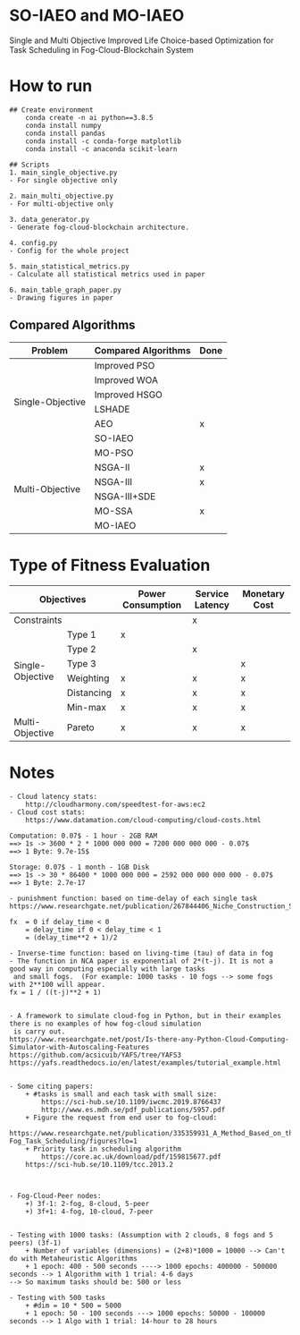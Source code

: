 # SO-IAEO and MO-IAEO
Single and Multi Objective Improved Life Choice-based Optimization for Task Scheduling in Fog-Cloud-Blockchain System

# How to run

```code 
## Create environment
    conda create -n ai python==3.8.5
    conda install numpy
    conda install pandas
    conda install -c conda-forge matplotlib
    conda install -c anaconda scikit-learn

## Scripts 
1. main_single_objective.py
- For single objective only

2. main_multi_objective.py
- For multi-objective only

3. data_generator.py
- Generate fog-cloud-blockchain architecture.

4. config.py
- Config for the whole project

5. main_statistical_metrics.py
- Calculate all statistical metrics used in paper

6. main_table_graph_paper.py
- Drawing figures in paper
```

## Compared Algorithms


<table>
<thead>
  <tr>
    <th>Problem</th>
    <th>Compared Algorithms</th>
    <th>Done</th>
  </tr>
</thead>
<tbody>
  <tr>
    <td rowspan="6">Single-Objective</td>
    <td>Improved PSO</td>
    <td></td>
  </tr>
  <tr>
    <td>Improved WOA</td>
    <td></td>
  </tr>
  <tr>
    <td>Improved HSGO</td>
    <td></td>
  </tr>
  <tr>
    <td>LSHADE</td>
    <td></td>
  </tr>
  <tr>
    <td>AEO</td>
    <td>x</td>
  </tr>
  <tr>
    <td>SO-IAEO</td>
    <td></td>
  </tr>
  <tr>
    <td rowspan="6">Multi-Objective</td>
    <td>MO-PSO</td>
    <td></td>
  </tr>
  <tr>
    <td>NSGA-II</td>
    <td>x</td>
  </tr>
  <tr>
    <td>NSGA-III</td>
    <td>x</td>
  </tr>
  <tr>
    <td>NSGA-III+SDE</td>
    <td></td>
  </tr>
  <tr>
    <td>MO-SSA</td>
    <td>x</td>
  </tr>
  <tr>
    <td>MO-IAEO</td>
    <td></td>
  </tr>
</tbody>
</table>

# Type of Fitness Evaluation

<table>
<thead>
  <tr>
    <th colspan="2"><span>Objectives</span></th>
    <th><span>Power Consumption</span></th>
    <th><span>Service Latency</span></th>
    <th><span>Monetary Cost</span></th>
  </tr>
</thead>
<tbody>
  <tr>
    <td colspan="2"><span>Constraints</span></td>
    <td></td>
    <td><span>x</span></td>
    <td></td>
  </tr>
  <tr>
    <td rowspan="6"><span>Single-Objective</span></td>
    <td><span>Type 1</span></td>
    <td><span>x</span></td>
    <td></td>
    <td></td>
  </tr>
  <tr>
    <td><span>Type 2</span></td>
    <td></td>
    <td><span>x</span></td>
    <td></td>
  </tr>
  <tr>
    <td><span>Type 3</span></td>
    <td></td>
    <td></td>
    <td><span>x</span></td>
  </tr>
  <tr>
    <td><span>Weighting</span></td>
    <td><span>x</span></td>
    <td><span>x</span></td>
    <td><span>x</span></td>
  </tr>
  <tr>
    <td><span>Distancing</span></td>
    <td><span>x</span></td>
    <td><span>x</span></td>
    <td><span>x</span></td>
  </tr>
  <tr>
    <td><span>Min-max</span></td>
    <td><span>x</span></td>
    <td><span>x</span></td>
    <td><span>x</span></td>
  </tr>
  <tr>
    <td><span>Multi-Objective</span></td>
    <td><span>Pareto</span></td>
    <td><span>x</span></td>
    <td><span>x</span></td>
    <td><span>x</span></td>
  </tr>
</tbody>
</table>


# Notes

```code 
- Cloud latency stats:
    http://cloudharmony.com/speedtest-for-aws:ec2
- Cloud cost stats:
    https://www.datamation.com/cloud-computing/cloud-costs.html
    
Computation: 0.07$ - 1 hour - 2GB RAM 
==> 1s -> 3600 * 2 * 1000 000 000 = 7200 000 000 000 - 0.07$
==> 1 Byte: 9.7e-15$ 

Storage: 0.07$ - 1 month - 1GB Disk
==> 1s -> 30 * 86400 * 1000 000 000 = 2592 000 000 000 000 - 0.07$
==> 1 Byte: 2.7e-17 

- punishment function: based on time-delay of each single task
https://www.researchgate.net/publication/267844406_Niche_Construction_Sustainability_and_Evolutionary_Ecology_of_Cancer

fx  = 0 if delay_time < 0
    = delay_time if 0 < delay_time < 1
    = (delay_time**2 + 1)/2   

- Inverse-time function: based on living-time (tau) of data in fog
- The function in NCA paper is exponential of 2*(t-j). It is not a good way in computing especially with large tasks
 and small fogs.  (For example: 1000 tasks - 10 fogs --> some fogs with 2**100 will appear.
fx = 1 / ((t-j)**2 + 1)


- A framework to simulate cloud-fog in Python, but in their examples there is no examples of how fog-cloud simulation
 is carry out.
https://www.researchgate.net/post/Is-there-any-Python-Cloud-Computing-Simulator-with-Autoscaling-Features
https://github.com/acsicuib/YAFS/tree/YAFS3
https://yafs.readthedocs.io/en/latest/examples/tutorial_example.html


- Some citing papers:
    + #tasks is small and each task with small size:
        https://sci-hub.se/10.1109/iwcmc.2019.8766437
        http://www.es.mdh.se/pdf_publications/5957.pdf
    + Figure the request from end user to fog-cloud:
        https://www.researchgate.net/publication/335359931_A_Method_Based_on_the_Combination_of_Laxity_and_Ant_Colony_System_for_Cloud-Fog_Task_Scheduling/figures?lo=1
    + Priority task in scheduling algorithm
        https://core.ac.uk/download/pdf/159815677.pdf
    https://sci-hub.se/10.1109/tcc.2013.2



- Fog-Cloud-Peer nodes:
    +) 3f-1: 2-fog, 8-cloud, 5-peer
    +) 3f+1: 4-fog, 10-cloud, 7-peer


- Testing with 1000 tasks: (Assumption with 2 clouds, 8 fogs and 5 peers) (3f-1)
    + Number of variables (dimensions) = (2+8)*1000 = 10000 --> Can't do with Metaheuristic Algorithms
    + 1 epoch: 400 - 500 seconds ----> 1000 epochs: 400000 - 500000 seconds --> 1 Algorithm with 1 trial: 4-6 days 
--> So maximum tasks should be: 500 or less
    
- Testing with 500 tasks 
    + #dim = 10 * 500 = 5000
    + 1 epoch: 50 - 100 seconds ---> 1000 epochs: 50000 - 100000 seconds --> 1 Algo with 1 trial: 14-hour to 28 hours

```
















